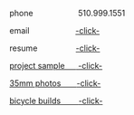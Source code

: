 phone
&emsp;&emsp;&emsp;&emsp;  &nbsp; &nbsp;  510.999.1551
 
 email
&emsp;&emsp;&emsp;&nbsp; &nbsp;&nbsp;&nbsp; &nbsp;&nbsp;&nbsp;<a href="mailto:bharat_nair@hotmail.com">-click-</a><br>

resume
 &nbsp;&emsp;&emsp;&emsp;&emsp; <a href="Website Resume.pdf"  target="_blank">  -click-
 
project sample
&nbsp;&nbsp;&nbsp;&nbsp;<a href="Website Project.pdf"  target="_blank">  -click-
 
 
35mm photos
&nbsp; &nbsp;&nbsp;&nbsp; <a href="Web Photos.pdf"  target="_blank">  -click-
 
bicycle builds
&nbsp;&nbsp;&nbsp; &nbsp;&nbsp; <a href="Resume Bicycles.pdf"  target="_blank">  -click-

